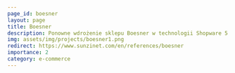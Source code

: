 ```yaml
---
page_id: boesner
layout: page
title: Boesner
description: Ponowne wdrożenie sklepu Boesner w technologii Shopware 5
img: assets/img/projects/boesner1.png
redirect: https://www.sunzinet.com/en/references/boesner
importance: 2
category: e-commerce
---
```

